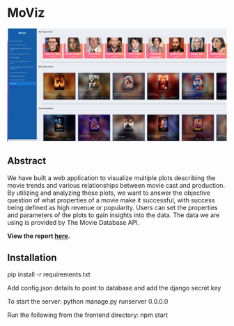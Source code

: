 # MoViz
![Top Charts](https://github.com/sumedhmohile/moViz/blob/main/deliverables/TopCharts.png)

## Abstract
We have built a web application to visualize multiple plots describing the movie trends and various relationships between movie cast and production. By utilizing and analyzing these plots, we want to answer the objective question of what properties of a movie make it successful, with success being defined as high revenue or popularity. Users can set the properties and parameters of the plots to gain insights into the data. The data we are using is provided by The Movie Database API.

**View the report [here](https://github.com/sumedhmohile/moViz/blob/main/deliverables/MoViz__An_Analysis_and_Visualization_of_Movie_Data.pdf).**

## Installation
pip install -r requirements.txt

Add config.json details to point to database and add the django secret key

To start the server:
python manage.py runserver 0.0.0.0

Run the following from the frontend directory:
npm start

